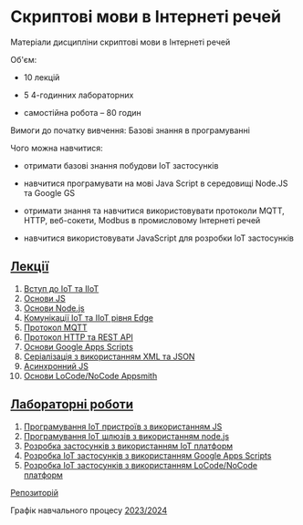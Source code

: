 # Скриптові мови в Інтернеті речей
Матеріали дисципліни скриптові мови в Інтернеті речей

Об'єм:

- 10 лекцій
- 5 4-годинних лабораторних

- самостійна робота – 80 годин

Вимоги  до початку вивчення: Базові знання в програмуванні

Чого можна навчитися:

- отримати базові знання побудови IoT застосунків

- навчитися програмувати на мові Java Script в середовищі Node.JS та Google GS

- отримати знання та навчитися використовувати протоколи MQTT, HTTP, веб-сокети, Modbus в промисловому Інтернеті речей  
- навчитися використовувати JavaScript для розробки IoT застосунків

## [Лекції](lec/README.md)

1) [Вступ до IoT та IIoT](lec/1.md)
2) [Основи JS](lec/2.md)
3) [Основи Node.js](lec/3.md) 
4) [Комунікації IoT та IIoT рівня Edge](lec/4.md) 
5) [Протокол MQTT](lec/5.md)
6) [Протокол HTTP та REST API](lec/6.md)
7) [Основи Google Apps Scripts](lec/7.md)
8) [Серіалізація з використанням XML та JSON](lec/8.md)
9) [Асинхронний JS](lec/9.md)  
10) [Основи LoCode/NoCode Appsmith](lec/10.md)

## [Лабораторні роботи](lab/README.md)

1) [Програмування IoT пристроїв з використанням JS](lab/1.md)
2) [Програмування IoT шлюзів з використанням node.js](lab/2.md) 
3) [Розробка застосунків з використанням IoT платформ](lab/3.md) 
4) [Розробка IoT застосунків з використанням Google Apps Scripts](lab/4.md)
5) [Розробка IoT застосунків з використанням LoCode/NoCode платформ](lab/5.md)

[Репозиторій](https://github.com/pupenasan/scriptlanginiot)

Графік навчального процесу [2023/2024](https://drive.google.com/file/d/1XS-wr-ojrS3oNL8VObFgn_9VjbfgQH06/view)

